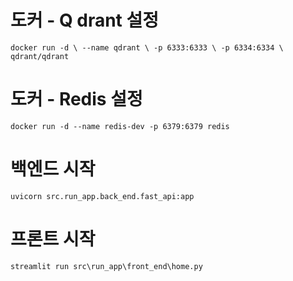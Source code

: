 # 도커 - Q drant 설정 
```docker run -d \ --name qdrant \ -p 6333:6333 \ -p 6334:6334 \ qdrant/qdrant```

# 도커 - Redis 설정
```docker run -d --name redis-dev -p 6379:6379 redis```

# 백엔드 시작 
```uvicorn src.run_app.back_end.fast_api:app```

# 프론트 시작 
```streamlit run src\run_app\front_end\home.py```